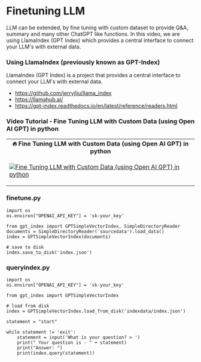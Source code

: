 # Finetuning LLM # 
LLM can be  extended, by fine tuning with custom dataset to provide Q&A, summary and many other ChatGPT like functions.  In this video, we are using LlamaIndex (GPT Index) which provides a central interface to connect your LLM's with external data. 

### Using LlamaIndex (previously known as GPT-Index)
LlamaIndex (GPT Index) is a project that provides a central interface to connect your LLM's with external data. 

- https://github.com/jerryjliu/llama_index
- https://llamahub.ai/
- https://gpt-index.readthedocs.io/en/latest/reference/readers.html

### Video Tutorial - Fine Tuning LLM with Custom Data (using Open AI GPT) in python
<table class="table table-striped table-bordered table-vcenter">
    <tr>
        <td align="center"><b>🔥&nbsp;Fine Tuning LLM with Custom Data (using Open AI GPT) in python</b></td>
    </tr>
    <tr>
        <td>
            <div>
                
[![Fine Tuning LLM with Custom Data (using Open AI GPT) in python](https://img.youtube.com/vi/6aOzoJKNLKQ/0.jpg)](https://www.youtube.com/watch?v=6aOzoJKNLKQ)

 </tr>
</table>

### finetune.py
```
import os
os.environ["OPENAI_API_KEY"] = 'sk-your_key'

from gpt_index import GPTSimpleVectorIndex, SimpleDirectoryReader
documents = SimpleDirectoryReader('sourcedata').load_data()
index = GPTSimpleVectorIndex(documents)

# save to disk
index.save_to_disk('index.json')

```

### queryindex.py
```
import os
os.environ["OPENAI_API_KEY"] = 'sk-your_key'

from gpt_index import GPTSimpleVectorIndex

# load from disk
index = GPTSimpleVectorIndex.load_from_disk('indexdata/index.json')

statement = "start"

while statement != 'exit':
    statement = input('What is your question? > ')
    print(" Your question is - " + statement)
    print("Answer: ")
    print(index.query(statement))

```